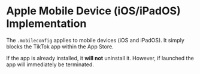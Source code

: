 # Apple Mobile Device (iOS/iPadOS) Implementation

The `.mobileconfig` applies to mobile devices (iOS and iPadOS). It simply blocks the TikTok app within the App Store.

If the app is already installed, it **will not** uninstall it. However, if launched the app will immediately be terminated.